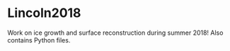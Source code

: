 # Lincoln2018
Work on ice growth and surface reconstruction during summer 2018! Also contains Python files.

